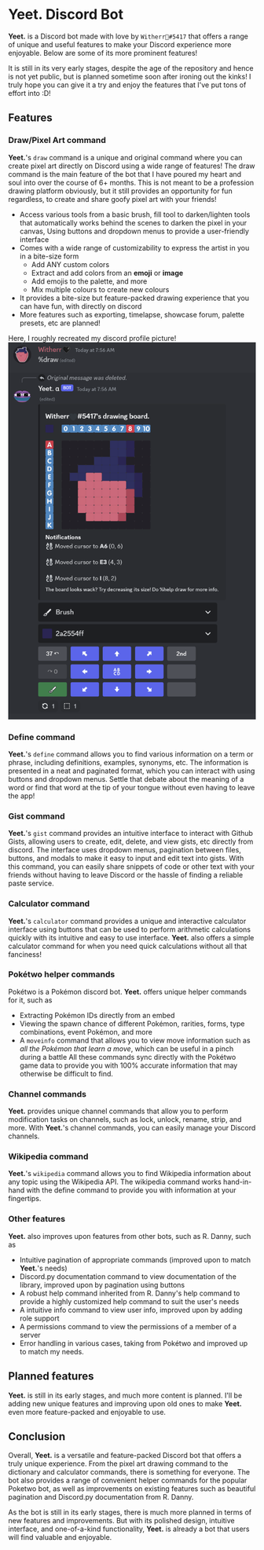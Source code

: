 # **Yeet.** Discord Bot
**Yeet.** is a Discord bot made with love by `Witherr🖤#5417` that offers a range of unique and useful features to make your Discord experience more enjoyable. Below are some of its more prominent features!

It is still in its very early stages, despite the age of the repository and hence is not yet public, but is planned sometime soon after ironing out the kinks! I truly hope you can give it a try and enjoy the features that I've put tons of effort into :D!

## Features
### Draw/Pixel Art command
**Yeet.**'s `draw` command is a unique and original command where you can create pixel art directly on Discord using a wide range of features!
The draw command is the main feature of the bot that I have poured my heart and soul into over the course of 6+ months. This is not meant to be a profession drawing platform obviously, but it still provides an opportunity for fun regardless, to create and share goofy pixel art with your friends!
- Access various tools from a basic brush, fill tool to darken/lighten tools that automatically works behind the scenes to darken the pixel in your canvas, Using buttons and dropdown menus to provide a user-friendly interface
- Comes with a wide range of customizability to express the artist in you in a bite-size form
    - Add ANY custom colors
    - Extract and add colors from an **emoji** or **image**
    - Add emojis to the palette, and more
    - Mix multiple colours to create new colours
- It provides a bite-size but feature-packed drawing experience that you can have fun, with directly on discord
- More features such as exporting, timelapse, showcase forum, palette presets, etc are planned!

Here, I roughly recreated my discord profile picture!
![draw](feature_showcase/draw.png)

### Define command
**Yeet.**'s `define` command allows you to find various information on a term or phrase, including definitions, examples, synonyms, etc. The information is presented in a neat and paginated format, which you can interact with using buttons and dropdown menus. Settle that debate about the meaning of a word or find that word at the tip of your tongue without even having to leave the app!

### Gist command
**Yeet.**'s `gist` command provides an intuitive interface to interact with Github Gists, allowing users to create, edit, delete, and view gists, etc directly from discord. The interface uses dropdown menus, pagination between files, buttons, and modals to make it easy to input and edit text into gists. With this command, you can easily share snippets of code or other text with your friends without having to leave Discord or the hassle of finding a reliable paste service.

### Calculator command
**Yeet.**'s `calculator` command provides a unique and interactive calculator interface using buttons that can be used to perform arithmetic calculations quickly with its intuitive and easy to use interface. **Yeet.** also offers a simple calculator command for when you need quick calculations without all that fanciness!

### Pokétwo helper commands
Pokétwo is a Pokémon discord bot. **Yeet.** offers unique helper commands for it, such as
- Extracting Pokémon IDs directly from an embed
- Viewing the spawn chance of different Pokémon, rarities, forms, type combinations, event Pokémon, and more
- A `moveinfo` command that allows you to view move information such as *all the Pokémon that learn a move*, which can be useful in a pinch during a battle
All these commands sync directly with the Pokétwo game data to provide you with 100% accurate information that may otherwise be difficult to find.

### Channel commands
**Yeet.** provides unique channel commands that allow you to perform modification tasks on channels, such as lock, unlock, rename, strip, and more. With **Yeet.**'s channel commands, you can easily manage your Discord channels.

### Wikipedia command
**Yeet.**'s `wikipedia` command allows you to find Wikipedia information about any topic using the Wikipedia API. The wikipedia command works hand-in-hand with the define command to provide you with information at your fingertips.

### Other features
**Yeet.** also improves upon features from other bots, such as R. Danny, such as
- Intuitive pagination of appropriate commands (improved upon to match **Yeet.**'s needs)
- Discord.py documentation command to view documentation of the library, improved upon by pagination using buttons
- A robust help command inherited from R. Danny's help command to provide a highly customized help command to suit the user's needs
- A intuitive info command to view user info, improved upon by adding role support
- A permissions command to view the permissions of a member of a server
- Error handling in various cases, taking from Pokétwo and improved up to match my needs.

## Planned features
**Yeet.** is still in its early stages, and much more content is planned. I'll be adding new unique features and improving upon old ones to make **Yeet.** even more feature-packed and enjoyable to use.

## Conclusion
Overall, **Yeet.** is a versatile and feature-packed Discord bot that offers a truly unique experience. From the pixel art drawing command to the dictionary and calculator commands, there is something for everyone. The bot also provides a range of convenient helper commands for the popular Poketwo bot, as well as improvements on existing features such as beautiful pagination and Discord.py documentation from R. Danny.

As the bot is still in its early stages, there is much more planned in terms of new features and improvements. But with its polished design, intuitive interface, and one-of-a-kind functionality, **Yeet.** is already a bot that users will find valuable and enjoyable.